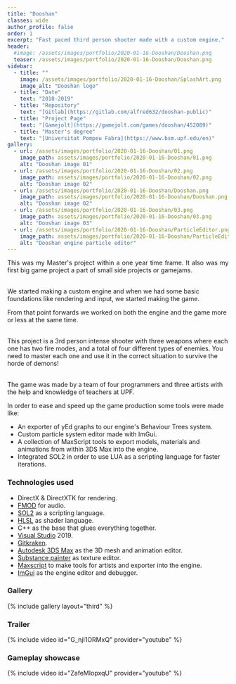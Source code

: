 ```yaml
---
title: "Dooshan"
classes: wide
author_profile: false
order: 1
excerpt: "Fast paced third person shooter made with a custom engine."
header:
  #image: /assets/images/portfolio/2020-01-16-Dooshan/Dooshan.png
  teaser: /assets/images/portfolio/2020-01-16-Dooshan/Dooshan.png
sidebar:
  - title: ""
    image: /assets/images/portfolio/2020-01-16-Dooshan/SplashArt.png
    image_alt: "Dooshan logo" 
  - title: "Date"
    text: "2018-2019"
  - title: "Repository"
    text: "[Gitlab](https://gitlab.com/alfred632/dooshan-public)"
  - title: "Project Page"
    text: "[Gamejolt](https://gamejolt.com/games/dooshan/452089)"
  - title: "Master's degree"
    text: "[Universitat Pompeu Fabra](https://www.bsm.upf.edu/en)"
gallery:
  - url: /assets/images/portfolio/2020-01-16-Dooshan/01.png
    image_path: assets/images/portfolio/2020-01-16-Dooshan/01.png
    alt: "Dooshan image 01"
  - url: /assets/images/portfolio/2020-01-16-Dooshan/02.png
    image_path: assets/images/portfolio/2020-01-16-Dooshan/02.png
    alt: "Dooshan image 02"
  - url: /assets/images/portfolio/2020-01-16-Dooshan/Dooshan.png
    image_path: assets/images/portfolio/2020-01-16-Dooshan/Dooshan.png
    alt: "Dooshan image 02"
  - url: /assets/images/portfolio/2020-01-16-Dooshan/03.png
    image_path: assets/images/portfolio/2020-01-16-Dooshan/03.png
    alt: "Dooshan image 03"
  - url: /assets/images/portfolio/2020-01-16-Dooshan/ParticleEditor.png
    image_path: assets/images/portfolio/2020-01-16-Dooshan/ParticleEditor.png
    alt: "Dooshan engine particle editor"
---
```


<p align="justify">
This was my Master's project within a one year time frame. It also was my first big game project a part of small side projects or gamejams.<br><br>

We started making a custom engine and when we had some basic foundations like rendering and input, we started making the game.<br>

From that point forwards we worked on both the engine and the game more or less at the same time.<br><br>

This project is a 3rd person intense shooter with three weapons where each one has two fire modes, and a total of four different types of enemies. You need to master each one and use it in the correct situation to survive the horde of demons!<br><br>

The game was made by a team of four programmers and three artists with the help and knowledge of teachers at UPF.  
</p>

In order to ease and speed up the game production some tools were made like:  
- An exporter of yEd graphs to our engine's Behaviour Trees system.
- Custom particle system editor made with ImGui.
- A collection of MaxScript tools to export models, materials and animations from within 3DS Max into the engine.
- Integrated SOL2 in order to use LUA as a scripting language for faster iterations.

### Technologies used
- DirectX & DirectXTK for rendering.
- [FMOD](https://www.fmod.com/) for audio.
- [SOL2](https://github.com/ThePhD/sol2) as a scripting language.
- [HLSL](https://learn.microsoft.com/en-us/windows/win32/direct3dhlsl/dx-graphics-hlsl) as shader language.
- C++ as the base that glues everything together.
- [Visual Studio](https://visualstudio.microsoft.com/) 2019.
- [Gitkraken](https://www.gitkraken.com/).
- [Autodesk 3DS Max](https://www.autodesk.com/products/3ds-max/overview) as the 3D mesh and animation editor.
- [Substance painter](https://www.adobe.com/products/substance3d/apps/painter.html) as texture editor.
- [Maxscript](https://help.autodesk.com/view/MAXDEV/2024/ENU/?guid=MAXDEV_Overview_overview_maxscript_html) to make tools for artists and exporter into the engine.
- [ImGui](https://github.com/ocornut/imgui) as the engine editor and debugger.

### Gallery
{% include gallery layout="third" %}
### Trailer
{% include video id="G_njI1ORMxQ" provider="youtube" %}
### Gameplay showcase
{% include video id="ZafeMIopxqU" provider="youtube" %}